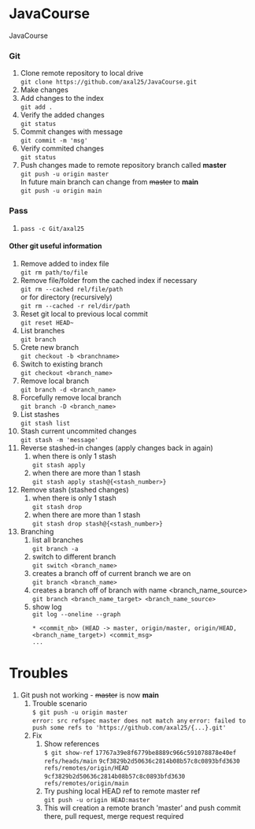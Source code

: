 # JavaCourse

JavaCourse

### Git

1. Clone remote repository to local drive  
   `git clone https://github.com/axal25/JavaCourse.git`
2. Make changes
3. Add changes to the index  
   `git add .`
4. Verify the added changes  
   `git status`
6. Commit changes with message  
   `git commit -m 'msg'`
7. Verify commited changes  
   `git status`
8. Push changes made to remote repository branch called **master**  
   `git push -u origin master`  
   In future main branch can change from ~~master~~ to **main**  
   `git push -u origin main`

### Pass

1. `pass -c Git/axal25`

#### Other git useful information

1. Remove added to index file  
   `git rm path/to/file`
2. Remove file/folder from the cached index if necessary  
   `git rm --cached rel/file/path`  
   or for directory (recursively)  
   `git rm --cached -r rel/dir/path`
3. Reset git local to previous local commit  
   `git reset HEAD~`
4. List branches  
   `git branch`
5. Crete new branch  
   `git checkout -b <branchname>`
6. Switch to existing branch  
   `git checkout <branch_name>`
7. Remove local branch  
   `git branch -d <branch_name>`
8. Forcefully remove local branch  
   `git branch -D <branch_name>`
9. List stashes  
   `git stash list`
10. Stash current uncommited changes  
    `git stash -m 'message'`
11. Reverse stashed-in changes (apply changes back in again)
    1. when there is only 1 stash  
       `git stash apply`
    1. when there are more than 1 stash  
       `git stash apply stash@{<stash_number>}`
12. Remove stash (stashed changes)
    1. when there is only 1 stash  
       `git stash drop`
    1. when there are more than 1 stash  
       `git stash drop stash@{<stash_number>}`
13. Branching
    1. list all branches  
       `git branch -a`
    1. switch to different branch  
       `git switch <branch_name>`
    1. creates a branch off of current branch we are on  
       `git branch <branch_name>`
    1. creates a branch off of branch with name <branch_name_source>
       `git branch <branch_name_target> <branch_name_source>`
    1. show log  
       `git log --oneline --graph`
       ```text
       * <commit_nb> (HEAD -> master, origin/master, origin/HEAD, <branch_name_target>) <commit_msg>
       ...
       ```

# Troubles

1. Git push not working - ~~master~~ is now **main**
    1. Trouble scenario  
       `$ git push -u origin master`  
       `error: src refspec master does not match any`
       `error: failed to push some refs to 'https://github.com/axal25/{...}.git'`
    1. Fix
        1. Show references  
           `$ git show-ref`
           `17767a39e8f6779be8889c966c591078878e40ef refs/heads/main`
           `9cf3829b2d50636c2814b08b57c8c0893bfd3630 refs/remotes/origin/HEAD`
           `9cf3829b2d50636c2814b08b57c8c0893bfd3630 refs/remotes/origin/main`
        1. Try pushing local HEAD ref to remote master ref  
           `git push -u origin HEAD:master`
        1. This will creation a remote branch 'master' and push commit there, pull request, merge request required